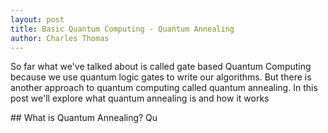 ```yaml
---
layout: post
title: Basic Quantum Computing - Quantum Annealing
author: Charles Thomas
---
```


So far what we've talked about is called gate based Quantum Computing because we use quantum logic gates to write our algorithms. But there is another approach to quantum computing called quantum annealing. In this post we'll explore what quantum annealing is and how it works

## What is Quantum Annealing?
Qu
